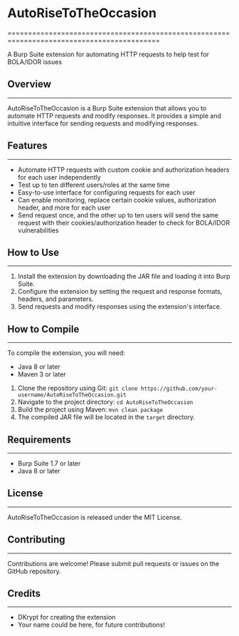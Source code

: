 # AutoRiseToTheOccasion
===========================================================================================

A Burp Suite extension for automating HTTP requests to help test for BOLA/IDOR issues

## Overview
------------

AutoRiseToTheOccasion is a Burp Suite extension that allows you to automate HTTP requests and modify responses. It provides a simple and intuitive interface for sending requests and modifying responses.

## Features
------------

* Automate HTTP requests with custom cookie and authorization headers for each user independently
* Test up to ten different users/roles at the same time
* Easy-to-use interface for configuring requests for each user
* Can enable monitoring, replace certain cookie values, authorization header, and more for each user
* Send request once, and the other up to ten users will send the same request with their cookies/authorization header to check for BOLA/IDOR vulnerabilities

## How to Use
--------------

1. Install the extension by downloading the JAR file and loading it into Burp Suite.
2. Configure the extension by setting the request and response formats, headers, and parameters.
3. Send requests and modify responses using the extension's interface.

## How to Compile
-----------------

To compile the extension, you will need:

* Java 8 or later
* Maven 3 or later

1. Clone the repository using Git: `git clone https://github.com/your-username/AutoRiseToTheOccasion.git`
2. Navigate to the project directory: `cd AutoRiseToTheOccasion`
3. Build the project using Maven: `mvn clean package`
4. The compiled JAR file will be located in the `target` directory.

## Requirements
------------

* Burp Suite 1.7 or later
* Java 8 or later

## License
-------

AutoRiseToTheOccasion is released under the MIT License.

## Contributing
------------

Contributions are welcome! Please submit pull requests or issues on the GitHub repository.

## Credits
--------

* DKrypt for creating the extension
* Your name could be here, for future contributions!